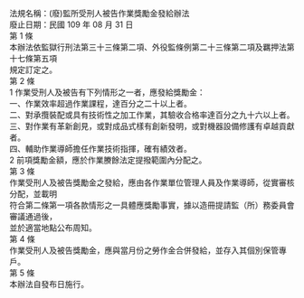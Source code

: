 法規名稱：(廢)監所受刑人被告作業獎勵金發給辦法  
廢止日期：民國 109 年 08 月 31 日  
第 1 條  
本辦法依監獄行刑法第三十三條第二項、外役監條例第二十三條第二項及羈押法第十七條第五項  
規定訂定之。  
第 2 條  
1 作業受刑人及被告有下列情形之一者，應發給獎勵金：  
一、作業效率超過作業課程，達百分之二十以上者。  
二、對承攬裝配或具有技術性之加工作業，其驗收合格率達百分之九十六以上者。  
三、對作業有革新創見，或對成品式樣有創新發明，或對機器設備修護有卓越貢獻者。  
四、輔助作業導師擔任作業技術指揮，確有績效者。  
2 前項獎勵金額，應於作業賸餘法定提撥範圍內分配之。  
第 3 條  
作業受刑人及被告獎勵金之發給，應由各作業單位管理人員及作業導師，從實審核分配，並載明  
符合第二條第一項各款情形之一具體應獎勵事實，據以造冊提請監（所）務委員會審議通過後，  
並於適當地點公布周知。  
第 4 條  
作業受刑人及被告獎勵金，應與當月份之勞作金合併發給，並存入其個別保管專戶。  
第 5 條  
本辦法自發布日施行。  


